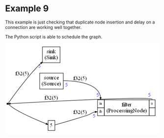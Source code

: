# Example 9

This example is just checking that duplicate node insertion and delay on a connection are working well together.

The Python script is able to schedule the graph.

![graph9](docassets/graph9.png)